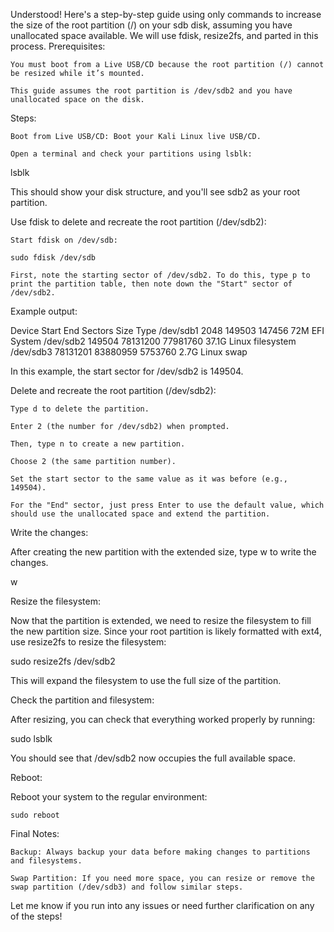 Understood! Here's a step-by-step guide using only commands to increase the size of the root partition (/) on your sdb disk, assuming you have unallocated space available. We will use fdisk, resize2fs, and parted in this process.
Prerequisites:

    You must boot from a Live USB/CD because the root partition (/) cannot be resized while it’s mounted.

    This guide assumes the root partition is /dev/sdb2 and you have unallocated space on the disk.

Steps:

    Boot from Live USB/CD: Boot your Kali Linux live USB/CD.

    Open a terminal and check your partitions using lsblk:

lsblk

This should show your disk structure, and you'll see sdb2 as your root partition.

Use fdisk to delete and recreate the root partition (/dev/sdb2):

    Start fdisk on /dev/sdb:

    sudo fdisk /dev/sdb

    First, note the starting sector of /dev/sdb2. To do this, type p to print the partition table, then note down the "Start" sector of /dev/sdb2.

Example output:

Device     Start      End  Sectors  Size Type
/dev/sdb1   2048    149503   147456  72M EFI System
/dev/sdb2  149504  78131200  77981760  37.1G Linux filesystem
/dev/sdb3 78131201  83880959   5753760   2.7G Linux swap

In this example, the start sector for /dev/sdb2 is 149504.

Delete and recreate the root partition (/dev/sdb2):

    Type d to delete the partition.

    Enter 2 (the number for /dev/sdb2) when prompted.

    Then, type n to create a new partition.

    Choose 2 (the same partition number).

    Set the start sector to the same value as it was before (e.g., 149504).

    For the "End" sector, just press Enter to use the default value, which should use the unallocated space and extend the partition.

Write the changes:

After creating the new partition with the extended size, type w to write the changes.

w

Resize the filesystem:

Now that the partition is extended, we need to resize the filesystem to fill the new partition size. Since your root partition is likely formatted with ext4, use resize2fs to resize the filesystem:

sudo resize2fs /dev/sdb2

This will expand the filesystem to use the full size of the partition.

Check the partition and filesystem:

After resizing, you can check that everything worked properly by running:

sudo lsblk

You should see that /dev/sdb2 now occupies the full available space.

Reboot:

Reboot your system to the regular environment:

    sudo reboot

Final Notes:

    Backup: Always backup your data before making changes to partitions and filesystems.

    Swap Partition: If you need more space, you can resize or remove the swap partition (/dev/sdb3) and follow similar steps.

Let me know if you run into any issues or need further clarification on any of the steps!
